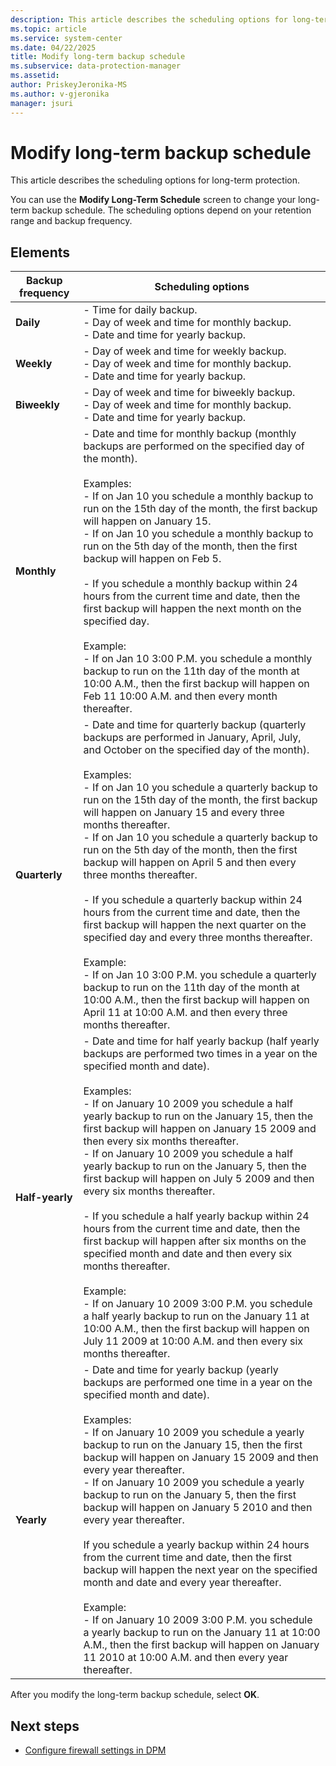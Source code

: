 ```yaml
---
description: This article describes the scheduling options for long-term protection.
ms.topic: article
ms.service: system-center
ms.date: 04/22/2025
title: Modify long-term backup schedule
ms.subservice: data-protection-manager
ms.assetid:
author: PriskeyJeronika-MS
ms.author: v-gjeronika
manager: jsuri
---
```


# Modify long-term backup schedule

This article describes the scheduling options for long-term protection.

You can use the **Modify Long-Term Schedule** screen to change your long-term backup schedule. The scheduling options depend on your retention range and backup frequency.

## Elements

|**Backup frequency**|**Scheduling options**|
|---|---|
|**Daily**|- Time for daily backup.<br>- Day of week and time for monthly backup.<br>- Date and time for yearly backup.|
|**Weekly**|- Day of week and time for weekly backup.<br>- Day of week and time for monthly backup.<br>- Date and time for yearly backup.|
|**Biweekly**|- Day of week and time for biweekly backup.<br>- Day of week and time for monthly backup.<br>- Date and time for yearly backup.|
|**Monthly**|- Date and time for monthly backup (monthly backups are performed on the specified day of the month).<br><br>Examples:<br>- If on Jan 10 you schedule a monthly backup to run on the 15th day of the month, the first backup will happen on January 15.<br>- If on Jan 10 you schedule a monthly backup to run on the 5th day of the month, then the first backup will happen on Feb 5.<br><br>- If you schedule a monthly backup within 24 hours from the current time and date, then the first backup will happen the next month on the specified day.<br><br>Example:<br>- If on Jan 10 3:00 P.M. you schedule a monthly backup to run on the 11th day of the month at 10:00 A.M., then the first backup will happen on Feb 11 10:00 A.M. and then every month thereafter.|
|**Quarterly**|- Date and time for quarterly backup (quarterly backups are performed in January, April, July, and October on the specified day of the month).<br><br>Examples:<br>- If on Jan 10 you schedule a quarterly backup to run on the 15th day of the month, the first backup will happen on January 15 and every three months thereafter.<br>- If on Jan 10 you schedule a quarterly backup to run on the 5th day of the month, then the first backup will happen on April 5 and then every three months thereafter.<br><br>- If you schedule a quarterly backup within 24 hours from the current time and date, then the first backup will happen the next quarter on the specified day and every three months thereafter.<br><br>Example:<br>- If on Jan 10 3:00 P.M. you schedule a quarterly backup to run on the 11th day of the month at 10:00 A.M., then the first backup will happen on April 11 at 10:00 A.M. and then every three months thereafter.|
|**Half-yearly**|- Date and time for half yearly backup (half yearly backups are performed two times in a year on the specified month and date).<br><br>Examples:<br>- If on January 10 2009 you schedule a half yearly backup to run on the January 15, then the first backup will happen on January 15 2009 and then every six months thereafter.<br>- If on January 10 2009 you schedule a half yearly backup to run on the January 5, then the first backup will happen on July 5 2009 and then every six months thereafter.<br><br>- If you schedule a half yearly backup within 24 hours from the current time and date, then the first backup will happen after six months on the specified month and date and then every six months thereafter.<br><br>Example:<br>- If on January 10 2009 3:00 P.M. you schedule a half yearly backup to run on the January 11 at 10:00 A.M., then the first backup will happen on July 11 2009 at 10:00 A.M. and then every six months thereafter.|
|**Yearly**|- Date and time for yearly backup (yearly backups are performed one time in a year on the specified month and date).<br><br>Examples:<br>- If on January 10 2009 you schedule a yearly backup to run on the January 15, then the first backup will happen on January 15 2009 and then every year thereafter.<br>- If on January 10 2009 you schedule a yearly backup to run on the January 5, then the first backup will happen on January 5 2010 and then every year thereafter.<br><br>If you schedule a yearly backup within 24 hours from the current time and date, then the first backup will happen the next year on the specified month and date and every year thereafter.<br><br>Example:<br>- If on January 10 2009 3:00 P.M. you schedule a yearly backup to run on the January 11 at 10:00 A.M., then the first backup will happen on January 11 2010 at 10:00 A.M. and then every year thereafter.|

After you modify the long-term backup schedule, select **OK**.

## Next steps

- [Configure firewall settings in DPM](configure-firewall-settings-for-dpm.md)
